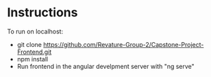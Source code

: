 # Instructions
To run on localhost:
- git clone https://github.com/Revature-Group-2/Capstone-Project-Frontend.git
- npm install
- Run frontend in the angular develpment server with "ng serve"

